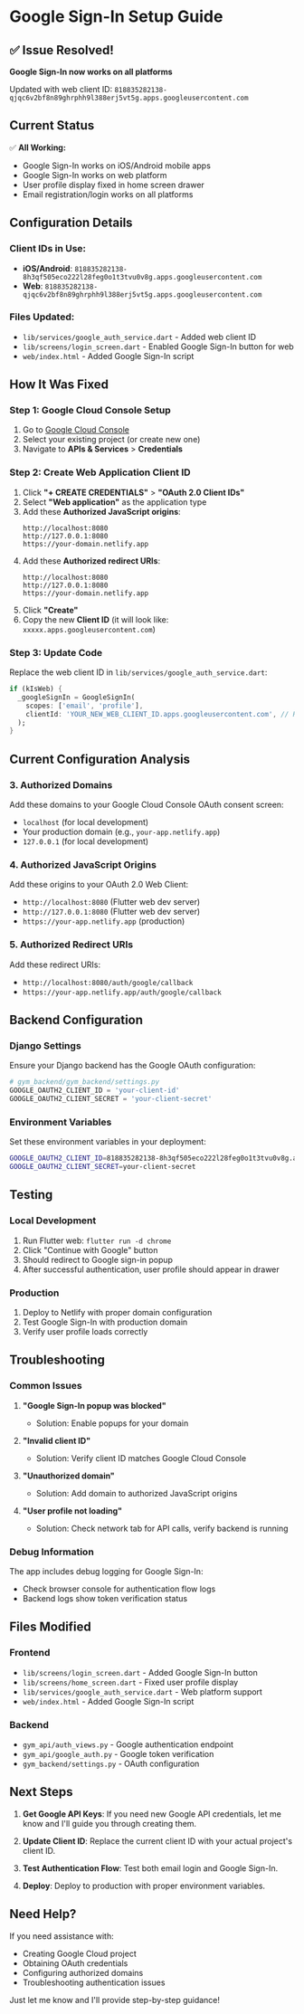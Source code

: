 # Google Sign-In Setup Guide

## ✅ Issue Resolved!
**Google Sign-In now works on all platforms**

Updated with web client ID: `818835282138-qjqc6v2bf8n89ghrphh9l388erj5vt5g.apps.googleusercontent.com`

## Current Status
✅ **All Working:**
- Google Sign-In works on iOS/Android mobile apps  
- Google Sign-In works on web platform
- User profile display fixed in home screen drawer
- Email registration/login works on all platforms

## Configuration Details

### Client IDs in Use:
- **iOS/Android**: `818835282138-8h3qf505eco222l28feg0o1t3tvu0v8g.apps.googleusercontent.com`
- **Web**: `818835282138-qjqc6v2bf8n89ghrphh9l388erj5vt5g.apps.googleusercontent.com`

### Files Updated:
- `lib/services/google_auth_service.dart` - Added web client ID
- `lib/screens/login_screen.dart` - Enabled Google Sign-In button for web
- `web/index.html` - Added Google Sign-In script

## How It Was Fixed

### Step 1: Google Cloud Console Setup
1. Go to [Google Cloud Console](https://console.cloud.google.com/)
2. Select your existing project (or create new one)
3. Navigate to **APIs & Services** > **Credentials**

### Step 2: Create Web Application Client ID
1. Click **"+ CREATE CREDENTIALS"** > **"OAuth 2.0 Client IDs"**
2. Select **"Web application"** as the application type
3. Add these **Authorized JavaScript origins**:
   ```
   http://localhost:8080
   http://127.0.0.1:8080
   https://your-domain.netlify.app
   ```
4. Add these **Authorized redirect URIs**:
   ```
   http://localhost:8080
   http://127.0.0.1:8080
   https://your-domain.netlify.app
   ```
5. Click **"Create"**
6. Copy the new **Client ID** (it will look like: `xxxxx.apps.googleusercontent.com`)

### Step 3: Update Code
Replace the web client ID in `lib/services/google_auth_service.dart`:

```dart
if (kIsWeb) {
  _googleSignIn = GoogleSignIn(
    scopes: ['email', 'profile'],
    clientId: 'YOUR_NEW_WEB_CLIENT_ID.apps.googleusercontent.com', // Replace this
  );
}
```

## Current Configuration Analysis

### 3. Authorized Domains
Add these domains to your Google Cloud Console OAuth consent screen:
- `localhost` (for local development)
- Your production domain (e.g., `your-app.netlify.app`)
- `127.0.0.1` (for local development)

### 4. Authorized JavaScript Origins
Add these origins to your OAuth 2.0 Web Client:
- `http://localhost:8080` (Flutter web dev server)
- `http://127.0.0.1:8080` (Flutter web dev server)
- `https://your-app.netlify.app` (production)

### 5. Authorized Redirect URIs
Add these redirect URIs:
- `http://localhost:8080/auth/google/callback`
- `https://your-app.netlify.app/auth/google/callback`

## Backend Configuration

### Django Settings
Ensure your Django backend has the Google OAuth configuration:

```python
# gym_backend/gym_backend/settings.py
GOOGLE_OAUTH2_CLIENT_ID = 'your-client-id'
GOOGLE_OAUTH2_CLIENT_SECRET = 'your-client-secret'
```

### Environment Variables
Set these environment variables in your deployment:
```bash
GOOGLE_OAUTH2_CLIENT_ID=818835282138-8h3qf505eco222l28feg0o1t3tvu0v8g.apps.googleusercontent.com
GOOGLE_OAUTH2_CLIENT_SECRET=your-client-secret
```

## Testing

### Local Development
1. Run Flutter web: `flutter run -d chrome`
2. Click "Continue with Google" button
3. Should redirect to Google sign-in popup
4. After successful authentication, user profile should appear in drawer

### Production
1. Deploy to Netlify with proper domain configuration
2. Test Google Sign-In with production domain
3. Verify user profile loads correctly

## Troubleshooting

### Common Issues
1. **"Google Sign-In popup was blocked"**
   - Solution: Enable popups for your domain

2. **"Invalid client ID"**
   - Solution: Verify client ID matches Google Cloud Console

3. **"Unauthorized domain"**
   - Solution: Add domain to authorized JavaScript origins

4. **"User profile not loading"**
   - Solution: Check network tab for API calls, verify backend is running

### Debug Information
The app includes debug logging for Google Sign-In:
- Check browser console for authentication flow logs
- Backend logs show token verification status

## Files Modified

### Frontend
- `lib/screens/login_screen.dart` - Added Google Sign-In button
- `lib/screens/home_screen.dart` - Fixed user profile display
- `lib/services/google_auth_service.dart` - Web platform support
- `web/index.html` - Added Google Sign-In script

### Backend
- `gym_api/auth_views.py` - Google authentication endpoint
- `gym_api/google_auth.py` - Google token verification
- `gym_backend/settings.py` - OAuth configuration

## Next Steps

1. **Get Google API Keys**: If you need new Google API credentials, let me know and I'll guide you through creating them.

2. **Update Client ID**: Replace the current client ID with your actual project's client ID.

3. **Test Authentication Flow**: Test both email login and Google Sign-In.

4. **Deploy**: Deploy to production with proper environment variables.

## Need Help?

If you need assistance with:
- Creating Google Cloud project
- Obtaining OAuth credentials  
- Configuring authorized domains
- Troubleshooting authentication issues

Just let me know and I'll provide step-by-step guidance!